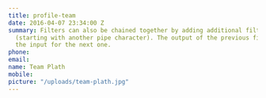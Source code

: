 ```yaml
---
title: profile-team
date: 2016-04-07 23:34:00 Z
summary: Filters can also be chained together by adding additional filter statements
  (starting with another pipe character). The output of the previous filter will be
  the input for the next one.
phone: 
email: 
name: Team Plath
mobile: 
picture: "/uploads/team-plath.jpg"
---
```


